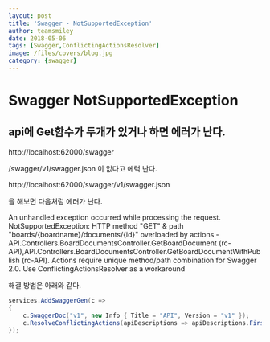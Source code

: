 ```yaml
---
layout: post
title: 'Swagger - NotSupportedException' 
author: teamsmiley 
date: 2018-05-06
tags: [Swagger,ConflictingActionsResolver]
image: /files/covers/blog.jpg
category: {swagger}
---
```


# Swagger NotSupportedException

## api에 Get함수가 두개가 있거나 하면 에러가 난다. 

http://localhost:62000/swagger

/swagger/v1/swagger.json 이 없다고 에럭 난다. 

http://localhost:62000/swagger/v1/swagger.json

을 해보면 다음처럼 에러가 난다. 

An unhandled exception occurred while processing the request.
NotSupportedException: HTTP method "GET" & path "boards/{boardname}/documents/{id}" overloaded by actions - API.Controllers.BoardDocumentsController.GetBoardDocument (rc-API),API.Controllers.BoardDocumentsController.GetBoardDocumentWithPublish (rc-API). Actions require unique method/path combination for Swagger 2.0. Use ConflictingActionsResolver as a workaround

해결 방법은 아래와 같다.

```cs
services.AddSwaggerGen(c =>
{
    c.SwaggerDoc("v1", new Info { Title = "API", Version = "v1" });
    c.ResolveConflictingActions(apiDescriptions => apiDescriptions.First()); //추가 
});
```
